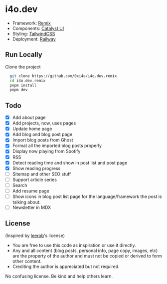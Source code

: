 # i4o.dev

-   Framework: [Remix](https://remix.run/)
-   Components: [Catalyst UI](https://catalyst.i4o.dev/)
-   Styling: [TailwindCSS](https://tailwindcss.com/)
-   Deployment: [Railway](https://vercel.com/)

## Run Locally

Clone the project

```bash
  git clone https://github.com/0xi4o/i4o.dev.remix
  cd i4o.dev.remix
  pnpm install
  pnpm dev
```

## Todo

-   [x] Add about page
-   [x] Add projects, now, uses pages
-   [x] Update home page
-   [x] Add blog and blog post page
-   [x] Import blog posts from Ghost
-   [x] Format all the imported blog posts properly
-   [x] Display now playing from Spotify
-   [x] RSS
-   [x] Detect reading time and show in post list and post page
-   [x] Show reading progress
-   [ ] Sitemap and other SEO stuff
-   [ ] Support article series
-   [ ] Search
-   [ ] Add resume page
-   [ ] Show icons in blog post list page for the language/framework the post is talking about.
-   [ ] Newsletter in MDX

## License

(Inspired by [leerob](https://github.com/leerob/leerob.io/blob/main/LICENSE.txt)'s license)

-   You are free to use this code as inspiration or use it directly.
-   Any and all content (blog posts, personal info, page copy, images, etc) are the property of the author and must not be copied or derived to form other content.
-   Crediting the author is appreciated but not required.

No confusing license. Be kind and help others learn.
